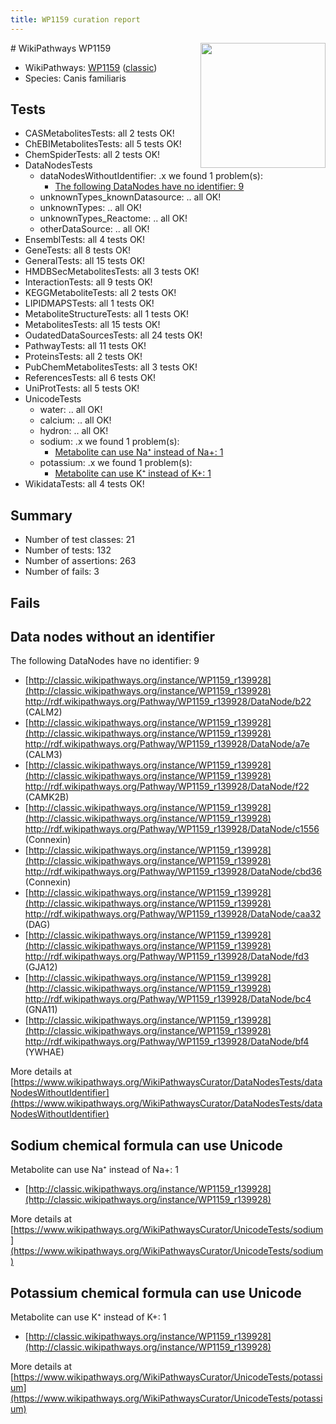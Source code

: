 ```yaml
---
title: WP1159 curation report
---
```


<img style="float: right; width: 200px" src="https://upload.wikimedia.org/wikipedia/commons/thumb/8/83/Wplogo_with_text_500.png/640px-Wplogo_with_text_500.png" />
# WikiPathways WP1159

* WikiPathways: [WP1159](https://wikipathways.org/pathways/WP1159) ([classic](https://classic.wikipathways.org/instance/WP1159))
* Species: Canis familiaris
## Tests
* CASMetabolitesTests: all 2 tests OK!
* ChEBIMetabolitesTests: all 5 tests OK!
* ChemSpiderTests: all 2 tests OK!
* DataNodesTests
    * dataNodesWithoutIdentifier: .x we found 1 problem(s):
        * [The following DataNodes have no identifier: 9](#d2d32fa8)
    * unknownTypes_knownDatasource: .. all OK!
    * unknownTypes: .. all OK!
    * unknownTypes_Reactome: .. all OK!
    * otherDataSource: .. all OK!
* EnsemblTests: all 4 tests OK!
* GeneTests: all 8 tests OK!
* GeneralTests: all 15 tests OK!
* HMDBSecMetabolitesTests: all 3 tests OK!
* InteractionTests: all 9 tests OK!
* KEGGMetaboliteTests: all 2 tests OK!
* LIPIDMAPSTests: all 1 tests OK!
* MetaboliteStructureTests: all 1 tests OK!
* MetabolitesTests: all 15 tests OK!
* OudatedDataSourcesTests: all 24 tests OK!
* PathwayTests: all 11 tests OK!
* ProteinsTests: all 2 tests OK!
* PubChemMetabolitesTests: all 3 tests OK!
* ReferencesTests: all 6 tests OK!
* UniProtTests: all 5 tests OK!
* UnicodeTests
    * water: .. all OK!
    * calcium: .. all OK!
    * hydron: .. all OK!
    * sodium: .x we found 1 problem(s):
        * [Metabolite can use Na⁺ instead of Na+: 1](#2cc83479)
    * potassium: .x we found 1 problem(s):
        * [Metabolite can use K⁺ instead of K+: 1](#6cc0da79)
* WikidataTests: all 4 tests OK!


## Summary

* Number of test classes: 21
* Number of tests: 132
* Number of assertions: 263
* Number of fails: 3

## Fails

<a name="d2d32fa8" />

## Data nodes without an identifier

The following DataNodes have no identifier: 9

* [http://classic.wikipathways.org/instance/WP1159_r139928](http://classic.wikipathways.org/instance/WP1159_r139928) http://rdf.wikipathways.org/Pathway/WP1159_r139928/DataNode/b22 (CALM2)
* [http://classic.wikipathways.org/instance/WP1159_r139928](http://classic.wikipathways.org/instance/WP1159_r139928) http://rdf.wikipathways.org/Pathway/WP1159_r139928/DataNode/a7e (CALM3)
* [http://classic.wikipathways.org/instance/WP1159_r139928](http://classic.wikipathways.org/instance/WP1159_r139928) http://rdf.wikipathways.org/Pathway/WP1159_r139928/DataNode/f22 (CAMK2B)
* [http://classic.wikipathways.org/instance/WP1159_r139928](http://classic.wikipathways.org/instance/WP1159_r139928) http://rdf.wikipathways.org/Pathway/WP1159_r139928/DataNode/c1556 (Connexin)
* [http://classic.wikipathways.org/instance/WP1159_r139928](http://classic.wikipathways.org/instance/WP1159_r139928) http://rdf.wikipathways.org/Pathway/WP1159_r139928/DataNode/cbd36 (Connexin)
* [http://classic.wikipathways.org/instance/WP1159_r139928](http://classic.wikipathways.org/instance/WP1159_r139928) http://rdf.wikipathways.org/Pathway/WP1159_r139928/DataNode/caa32 (DAG)
* [http://classic.wikipathways.org/instance/WP1159_r139928](http://classic.wikipathways.org/instance/WP1159_r139928) http://rdf.wikipathways.org/Pathway/WP1159_r139928/DataNode/fd3 (GJA12)
* [http://classic.wikipathways.org/instance/WP1159_r139928](http://classic.wikipathways.org/instance/WP1159_r139928) http://rdf.wikipathways.org/Pathway/WP1159_r139928/DataNode/bc4 (GNA11)
* [http://classic.wikipathways.org/instance/WP1159_r139928](http://classic.wikipathways.org/instance/WP1159_r139928) http://rdf.wikipathways.org/Pathway/WP1159_r139928/DataNode/bf4 (YWHAE)


More details at [https://www.wikipathways.org/WikiPathwaysCurator/DataNodesTests/dataNodesWithoutIdentifier](https://www.wikipathways.org/WikiPathwaysCurator/DataNodesTests/dataNodesWithoutIdentifier)

<a name="2cc83479" />

## Sodium chemical formula can use Unicode

Metabolite can use Na⁺ instead of Na+: 1

* [http://classic.wikipathways.org/instance/WP1159_r139928](http://classic.wikipathways.org/instance/WP1159_r139928)


More details at [https://www.wikipathways.org/WikiPathwaysCurator/UnicodeTests/sodium](https://www.wikipathways.org/WikiPathwaysCurator/UnicodeTests/sodium)

<a name="6cc0da79" />

## Potassium chemical formula can use Unicode

Metabolite can use K⁺ instead of K+: 1

* [http://classic.wikipathways.org/instance/WP1159_r139928](http://classic.wikipathways.org/instance/WP1159_r139928)


More details at [https://www.wikipathways.org/WikiPathwaysCurator/UnicodeTests/potassium](https://www.wikipathways.org/WikiPathwaysCurator/UnicodeTests/potassium)

